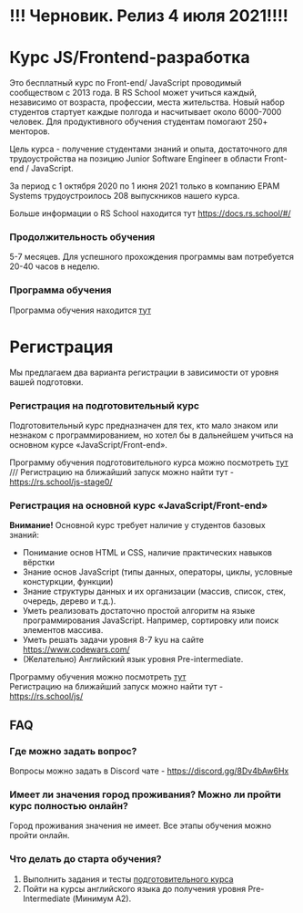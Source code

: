 # !!! Черновик. Релиз 4 июля 2021!!!!

# Курс JS/Frontend-разработка
Это бесплатный курс по Front-end/ JavaScript проводимый сообществом с 2013 года. В RS School может учиться каждый, независимо от возраста, профессии, места жительства. Новый набор студентов стартует каждые полгода и насчитывает около 6000-7000 человек. Для продуктивного обучения студентам помогают 250+ менторов.  

Цель курса - получение студентами знаний и опыта, достаточного для трудоустройства на позицию Junior Software Engineer в области Front-end / JavaScript.

За период с 1 октября 2020 по 1 июня 2021 только в компанию EPAM Systems трудоустроилось 208 выпускников нашего курса. 

Больше информации о RS School находится тут https://docs.rs.school/#/

### Продолжительность обучения
5-7 месяцев. Для успешного прохождения программы вам потребуется 20-40 часов в неделю.

### Программа обучения
Программа обучения находится [тут](roadmap.md)

# Регистрация 
Мы предлагаем два варианта регистрации в зависимости от уровня вашей подготовки.

### Регистрация на подготовительный курс
Подготовительный курс предназначен для тех, кто мало знаком или незнаком с программированием, но хотел бы в дальнейшем учиться на основном курсе «JavaScript/Front-end».

Программу обучения подготовительного курса можно посмотреть [тут](stage0/)  ///
Регистрацию на ближайший запуск можно найти тут - https://rs.school/js-stage0/

### Регистрация на основной курс «JavaScript/Front-end»
**Внимание!** Основной курс требует наличие у студентов базовых знаний:
- Понимание основ HTML и CSS, наличие практических навыков вёрстки
- Знание основ JavaScript (типы данных, операторы, циклы, условные констуркции, функции)
- Знание структуры данных и их организации (массив, список, стек, очередь, дерево и т.д.). 
- Уметь реализовать достаточно простой алгоритм на языке программирования JavaScript. Например, сортировку или поиск элементов массива.
- Уметь решать задачи уровня 8-7 kyu на сайте https://www.codewars.com/
- (Желательно) Английский язык уровня Pre-intermediate.

Программу обучения можно посмотреть [тут](roadmap.md)  
Регистрацию на ближайший запуск можно найти тут - https://rs.school/js/

## FAQ
### Где можно задать вопрос?
Вопросы можно задать в Discord чате - https://discord.gg/8Dv4bAw6Hx

### Имеет ли значения город проживания? Можно ли пройти курс полностью онлайн?
Город проживания значения не имеет. Все этапы обучения можно пройти онлайн.

### Что делать до старта обучения? 
1. Выполнить задания и тесты [подготовительного курса](stage0/)
2. Пойти на курсы английского языка до получения уровня Pre-Intermediate (Минимум A2).
   
